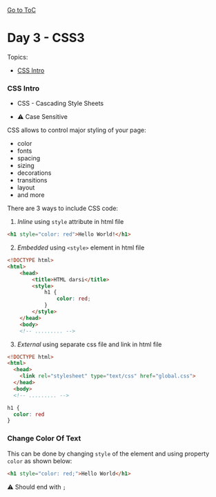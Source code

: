 [Go to ToC](../README.md)

# Day 3 - CSS3

Topics:

* [CSS Intro](#css-intro)


### CSS Intro

* CSS - Cascading Style Sheets  

* ⚠️ Case Sensitive  

CSS allows to control major styling of your page:
* color
* fonts
* spacing
* sizing
* decorations
* transitions
* layout
* and more

There are 3 ways to include CSS code:

1. *Inline* using `style` attribute in html file
```html
<h1 style="color: red">Hello World!</h1>
```
2. *Embedded* using `<style>` element in html file 
```html
<!DOCTYPE html>
<html>
    <head>
        <title>HTML darsi</title>
        <style>
            h1 {
                color: red;
            } 
        </style>
    </head>
    <body>
    <!-- ......... -->
```
3. *External* using separate css file and link in html file

```html
<!DOCTYPE html>
<html>
  <head>
    <link rel="stylesheet" type="text/css" href="global.css">
  </head>
  <body>
  <!-- ......... -->
```
```css
h1 {
  color: red
}
```

### Change Color Of Text

This can be done by changing `style` of the element and using property  `color` as shown below:

```html
<h1 style="color: red;">Hello World</h1>  
```

⚠️ Should end with `;`
